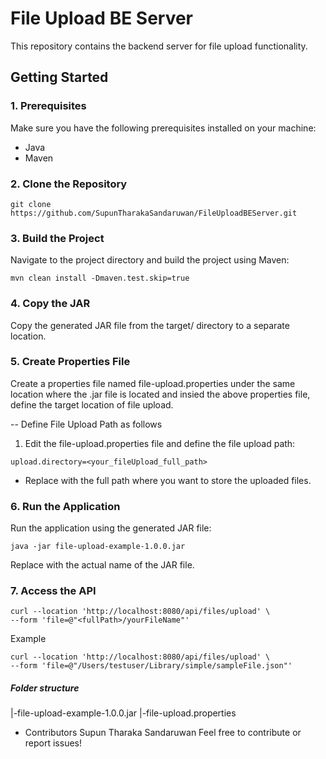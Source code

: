 # File Upload BE Server

This repository contains the backend server for file upload functionality.

## Getting Started
### 1. Prerequisites
Make sure you have the following prerequisites installed on your machine:

- Java
- Maven
### 2. Clone the Repository

```
git clone https://github.com/SupunTharakaSandaruwan/FileUploadBEServer.git
```

### 3. Build the Project
Navigate to the project directory and build the project using Maven:
```
mvn clean install -Dmaven.test.skip=true
```
### 4. Copy the JAR
Copy the generated JAR file from the target/ directory to a separate location.

### 5. Create Properties File
Create a properties file named file-upload.properties under the same location where the .jar file is located and insied the above properties file, define the target location of file upload.

-- Define File Upload Path as follows
 1. Edit the file-upload.properties file and define the file upload path:

   ```
   upload.directory=<your_fileUpload_full_path>
   ```
* Replace <fullPath> with the full path where you want to store the uploaded files.

### 6. Run the Application
Run the application using the generated JAR file:
```
java -jar file-upload-example-1.0.0.jar 
```
Replace <your-jar-filename> with the actual name of the JAR file.
### 7. Access the API

```
curl --location 'http://localhost:8080/api/files/upload' \
--form 'file=@"<fullPath>/yourFileName"'
```
Example
```
curl --location 'http://localhost:8080/api/files/upload' \
--form 'file=@"/Users/testuser/Library/simple/sampleFile.json"'
```
##### Folder structure #####
  <Your folder>
    |-file-upload-example-1.0.0.jar
   |-file-upload.properties

* Contributors 
Supun Tharaka Sandaruwan
Feel free to contribute or report issues!
